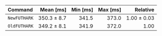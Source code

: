 | Command | Mean [ms] | Min [ms] | Max [ms] | Relative |
|:---|---:|---:|---:|---:|
| `NewFUTHARK` | 350.3 ± 8.7 | 341.5 | 373.0 | 1.00 ± 0.03 |
| `OldFUTHARK` | 349.2 ± 8.1 | 341.9 | 372.0 | 1.00 |
